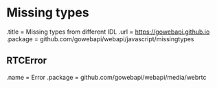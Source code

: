 # Missing types

.title = Missing types from different IDL
.url = <https://gowebapi.github.io>
.package = github.com/gowebapi/webapi/javascript/missingtypes

## RTCError

.name = Error
.package = github.com/gowebapi/webapi/media/webrtc
